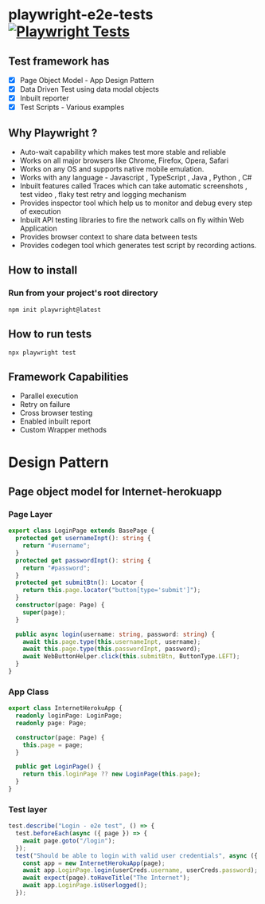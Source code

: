 # playwright-e2e-tests [![Playwright Tests](https://github.com/ISanjeevKumar/playwright-e2e-tests/actions/workflows/playwright.yml/badge.svg)](https://github.com/ISanjeevKumar/playwright-e2e-tests/actions/workflows/playwright.yml)

## Test framework has

- [x] Page Object Model - App Design Pattern
- [x] Data Driven Test using data modal objects
- [x] Inbuilt reporter
- [x] Test Scripts - Various examples

## Why Playwright ?

- Auto-wait capability which makes test more stable and reliable
- Works on all major browsers like Chrome, Firefox, Opera, Safari
- Works on any OS and supports native mobile emulation.
- Works with any language - Javascript , TypeScript , Java , Python , C#
- Inbuilt features called Traces which can take automatic screenshots , test video , flaky test retry and logging mechanism
- Provides inspector tool which help us to monitor and debug every step of execution
- Inbuilt API testing libraries to fire the network calls on fly within Web Application
- Provides browser context to share data between tests
- Provides codegen tool which generates test script by recording actions.

## How to install

### Run from your project's root directory

```
npm init playwright@latest
```

## How to run tests

```
npx playwright test
```

## Framework Capabilities

- Parallel execution
- Retry on failure
- Cross browser testing
- Enabled inbuilt report
- Custom Wrapper methods

# Design Pattern

## Page object model for Internet-herokuapp

### Page Layer

```ts
export class LoginPage extends BasePage {
  protected get usernameInpt(): string {
    return "#username";
  }
  protected get passwordInpt(): string {
    return "#password";
  }
  protected get submitBtn(): Locator {
    return this.page.locator("button[type='submit']");
  }
  constructor(page: Page) {
    super(page);
  }

  public async login(username: string, password: string) {
    await this.page.type(this.usernameInpt, username);
    await this.page.type(this.passwordInpt, password);
    await WebButtonHelper.click(this.submitBtn, ButtonType.LEFT);
  }
}
```

### App Class

```ts
export class InternetHerokuApp {
  readonly loginPage: LoginPage;
  readonly page: Page;

  constructor(page: Page) {
    this.page = page;
  }

  public get LoginPage() {
    return this.loginPage ?? new LoginPage(this.page);
  }
}
```

### Test layer

```ts
test.describe("Login - e2e test", () => {
  test.beforeEach(async ({ page }) => {
    await page.goto("/login");
  });
  test("Should be able to login with valid user credentials", async ({  page,  userCreds, }) => {
    const app = new InternetHerokuApp(page);
    await app.LoginPage.login(userCreds.username, userCreds.password);
    await expect(page).toHaveTitle("The Internet");
    await app.LoginPage.isUserlogged();
  });
```
